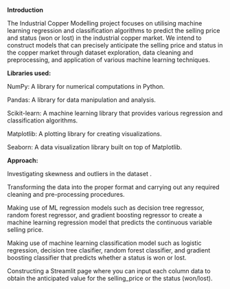 **Introduction**

The Industrial Copper Modelling project focuses on utilising machine learning regression and classification algorithms to predict the selling price and status (won or lost) in the industrial copper market. We intend to construct models that can precisely anticipate the selling price and status in the copper market through dataset exploration, data cleaning and preprocessing, and application of various machine learning techniques.

**Libraries used:**

NumPy: A library for numerical computations in Python.

Pandas: A library for data manipulation and analysis.

Scikit-learn: A machine learning library that provides various regression and classification algorithms.

Matplotlib: A plotting library for creating visualizations.

Seaborn: A data visualization library built on top of Matplotlib.

**Approach:**

Investigating skewness and outliers in the dataset .

Transforming the data into the proper format and carrying out any required cleaning and pre-processing procedures.

Making use of ML regression models such as decision tree regressor, random forest regressor, and gradient boosting regressor to create a machine learning regression model that predicts the continuous variable selling price.

Making use of machine learning classification model such as logistic regression, decision tree clasifier, random forest classifier, and gradient boosting classifier that predicts whether a status is won or lost.

Constructing a Streamlit page where you can input each column data to obtain the anticipated value for the selling_price or the status (won/lost).



